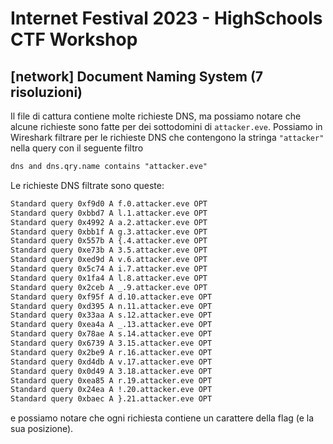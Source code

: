 # Internet Festival 2023 - HighSchools CTF Workshop

## [network] Document Naming System (7 risoluzioni)

Il file di cattura contiene molte richieste DNS, ma possiamo notare che alcune richieste sono fatte per dei sottodomini di `attacker.eve`.
Possiamo in Wireshark filtrare per le richieste DNS che contengono la stringa `"attacker"` nella query con il seguente filtro

```txt
dns and dns.qry.name contains "attacker.eve"
```

Le richieste DNS filtrate sono queste:

```txt
Standard query 0xf9d0 A f.0.attacker.eve OPT
Standard query 0xbbd7 A l.1.attacker.eve OPT
Standard query 0x4992 A a.2.attacker.eve OPT
Standard query 0xbb1f A g.3.attacker.eve OPT
Standard query 0x557b A {.4.attacker.eve OPT
Standard query 0xe73b A 3.5.attacker.eve OPT
Standard query 0xed9d A v.6.attacker.eve OPT
Standard query 0x5c74 A i.7.attacker.eve OPT
Standard query 0x1fa4 A l.8.attacker.eve OPT
Standard query 0x2ceb A _.9.attacker.eve OPT
Standard query 0xf95f A d.10.attacker.eve OPT
Standard query 0xd395 A n.11.attacker.eve OPT
Standard query 0x33aa A s.12.attacker.eve OPT
Standard query 0xea4a A _.13.attacker.eve OPT
Standard query 0x78ae A s.14.attacker.eve OPT
Standard query 0x6739 A 3.15.attacker.eve OPT
Standard query 0x2be9 A r.16.attacker.eve OPT
Standard query 0xd4db A v.17.attacker.eve OPT
Standard query 0x0d49 A 3.18.attacker.eve OPT
Standard query 0xea85 A r.19.attacker.eve OPT
Standard query 0x24ea A !.20.attacker.eve OPT
Standard query 0xbaec A }.21.attacker.eve OPT
```

e possiamo notare che ogni richiesta contiene un carattere della flag (e la sua posizione).
